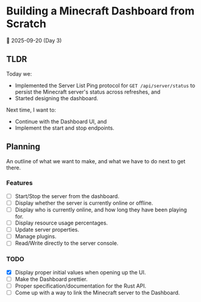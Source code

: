 # Building a Minecraft Dashboard from Scratch

📅 2025-09-20 (Day 3)

## TLDR

Today we:

- Implemented the Server List Ping protocol for `GET /api/server/status` to
  persist the Minecraft server's status across refreshes, and
- Started designing the dashboard.

Next time, I want to:

- Continue with the Dashboard UI, and
- Implement the start and stop endpoints.

## Planning

An outline of what we want to make, and what we have to do next to get there.

### Features

- [ ] Start/Stop the server from the dashboard.
- [ ] Display whether the server is currently online or offline.
- [ ] Display who is currently online, and how long they have been playing for.
- [ ] Display resource usage percentages.
- [ ] Update server properties.
- [ ] Manage plugins.
- [ ] Read/Write directly to the server console.

### TODO

- [x] Display proper initial values when opening up the UI.
- [ ] Make the Dashboard prettier.
- [ ] Proper specification/documentation for the Rust API.
- [ ] Come up with a way to link the Minecraft server to the Dashboard.
